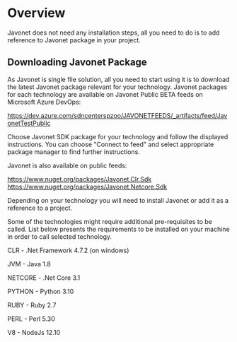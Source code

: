 # Overview

Javonet does not need any installation steps, all you need to do is to add reference to Javonet package in your project.

## Downloading Javonet Package

As Javonet is single file solution, all you need to start using it is to download the latest Javonet package relevant for your technology.
Javonet packages for each technology are available on Javonet Public BETA feeds on Microsoft Azure DevOps:

https://dev.azure.com/sdncenterspzoo/JAVONETFEEDS/_artifacts/feed/JavonetTestPublic 

Choose Javonet SDK package for your technology and follow the displayed instructions. You can choose "Connect to feed" and select appropriate package manager to find further instructions.

Javonet is also available on public feeds: 

https://www.nuget.org/packages/Javonet.Clr.Sdk
https://www.nuget.org/packages/Javonet.Netcore.Sdk 

Depending on your technology you will need to install Javonet or add it as a reference to a project.

Some of the technologies might require additional pre-requisites to be called. List below presents the requirements to be installed on your machine in order to call selected technology. 

CLR 		- .Net Framework 4.7.2 (on windows)

JVM 		- Java 1.8 

NETCORE 	- .Net Core 3.1

PYTHON 	    - Python 3.10 

RUBY 		- Ruby 2.7 

PERL 		- Perl 5.30 

V8 		    - NodeJs 12.10 